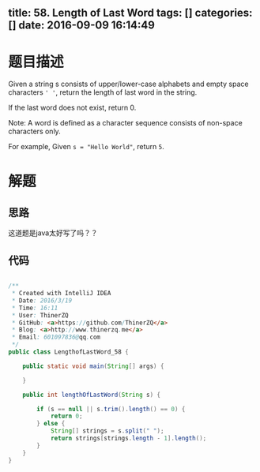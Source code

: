 title: 58. Length of Last Word
tags: []
categories: []
date: 2016-09-09 16:14:49
---
# 题目描述
Given a string s consists of upper/lower-case alphabets and empty space characters <code>' '</code>, return the length of last word in the string.

If the last word does not exist, return 0.

Note: A word is defined as a character sequence consists of non-space characters only.

For example,
Given <code>s = "Hello World"</code>,
return <code>5</code>.

<!-- more -->
# 解题
## 思路
这道题是java太好写了吗？？
## 代码
```java

/**
 * Created with IntelliJ IDEA
 * Date: 2016/3/19
 * Time: 16:11
 * User: ThinerZQ
 * GitHub: <a>https://github.com/ThinerZQ</a>
 * Blog: <a>http://www.thinerzq.me</a>
 * Email: 601097836@qq.com
 */
public class LengthofLastWord_58 {

    public static void main(String[] args) {

    }

    public int lengthOfLastWord(String s) {

        if (s == null || s.trim().length() == 0) {
            return 0;
        } else {
            String[] strings = s.split(" ");
            return strings[strings.length - 1].length();
        }
    }
}

```
